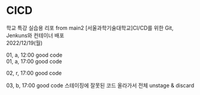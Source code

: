 # CICD
학교 특강 실습용 리포 from main2
[서울과학기술대학교]CI/CD를 위한 Git, Jenkuns와 컨테이너 배포  
2022/12/19(월)

01, a, 12:00 good code  
01, a, 17:00 good code


02, r, 17:00 good code

03, b, 17:00 good code 스테이징에 잘못된 코드 올라가서 전체 unstage & discard